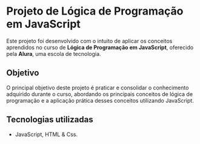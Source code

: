 # Projeto de Lógica de Programação em JavaScript

Este projeto foi desenvolvido com o intuito de aplicar os conceitos aprendidos no curso de **Lógica de Programação em JavaScript**, oferecido pela **Alura**, uma escola de tecnologia.

## Objetivo

O principal objetivo deste projeto é praticar e consolidar o conhecimento adquirido durante o curso, abordando os principais conceitos de lógica de programação e a aplicação prática desses conceitos utilizando JavaScript.

## Tecnologias utilizadas

- JavaScript, HTML & Css.

